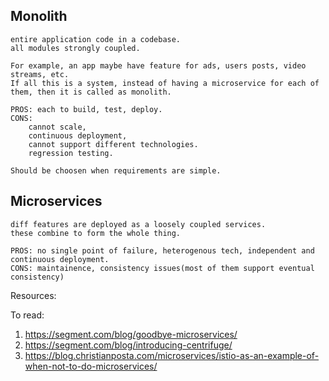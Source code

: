 ## Monolith
    entire application code in a codebase. 
    all modules strongly coupled. 

    For example, an app maybe have feature for ads, users posts, video streams, etc. 
    If all this is a system, instead of having a microservice for each of them, then it is called as monolith. 

    PROS: each to build, test, deploy. 
    CONS: 
        cannot scale, 
        continuous deployment,
        cannot support different technologies.
        regression testing. 

    Should be choosen when requirements are simple. 

## Microservices

    diff features are deployed as a loosely coupled services. 
    these combine to form the whole thing. 

    PROS: no single point of failure, heterogenous tech, independent and continuous deployment. 
    CONS: maintainence, consistency issues(most of them support eventual consistency)

Resources:

To read:
1. https://segment.com/blog/goodbye-microservices/
2. https://segment.com/blog/introducing-centrifuge/
3. https://blog.christianposta.com/microservices/istio-as-an-example-of-when-not-to-do-microservices/